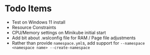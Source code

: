 # Todo Items

* Test on Windows 11 install
* Resource Constraints
* CPU/Memory settings on Minikube initial start
* Add bit about .wslconfig file for RAM / Page file adjustments
* Rather than provide `namespace.yml`s, add support for `--namespace <namespace name> --create-namespace`